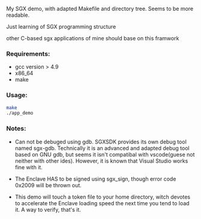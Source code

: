 My SGX demo, with adapted Makefile and directory tree. Seems to be more readable.

Just learning of SGX programming structure

other C-based sgx applications of mine should base on this framwork

### Requirements:

* gcc version > 4.9
* x86_64
* make

### Usage:

```sh
make
./app_demo
```

### Notes:

* Can not be debuged using gdb. SGXSDK provides its own debug tool named sgx-gdb. Technically it is an advanced and adapted debug tool based on GNU gdb, but seems it isn't compatibal with vscode(guese not neither with other ides). However, it is known that Visual Studio works fine with it.

* The Enclave HAS to be signed using sgx_sign, though error code 0x2009 will be thrown out.

* This demo will touch a token file to your home directory, witch devotes to accelerate the Enclave loading speed the next time you tend to load it. A way to verify, that's it.